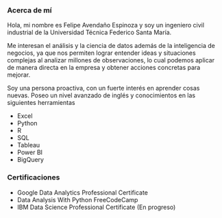 ### Acerca de mí

Hola, mi nombre es Felipe Avendaño Espinoza y soy un ingeniero civil industrial de la Universidad Técnica Federico Santa María.

Me interesan el análisis y la ciencia de datos además de la inteligencia de negocios, ya que nos permiten lograr entender ideas y situaciones complejas al analizar millones de observaciones, lo cual podemos aplicar de manera directa en la empresa y obtener acciones concretas para mejorar.

Soy una persona proactiva, con un fuerte interés en aprender cosas nuevas. Poseo un nivel avanzado de inglés y conocimientos en las siguientes herramientas

- Excel
- Python
- R
- SQL
- Tableau
- Power BI
- BigQuery

### Certificaciones

- Google Data Analytics Professional Certificate
- Data Analysis With Python FreeCodeCamp 
- IBM Data Science Professional Certificate (En progreso)


<!--
**FelipeAvendanoE/FelipeAvendanoE** is a ✨ _special_ ✨ repository because its `README.md` (this file) appears on your GitHub profile.

Here are some ideas to get you started:

- 🔭 I’m currently working on ...
- 🌱 I’m currently learning ...
- 👯 I’m looking to collaborate on ...
- 🤔 I’m looking for help with ...
- 💬 Ask me about ...
- 📫 How to reach me: ...
- 😄 Pronouns: ...
- ⚡ Fun fact: ...
-->
